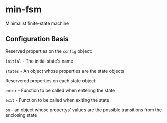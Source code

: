 # min-fsm
Minimalist finite-state machine


## Configuration Basis

Reserved properties on the `config` object:

`initial` - The initial state's name

`states` - An object whose properties are the state objects


Reservered properties on each state object:

`enter` - Function to be called when entering the state

`exit` - Function to be called when exiting the state

`on` - an object whose propertys' values are the possible transitions from the enclosing state
